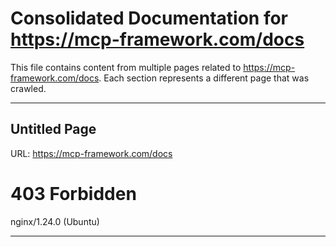 # Consolidated Documentation for https://mcp-framework.com/docs

This file contains content from multiple pages related to https://mcp-framework.com/docs.
Each section represents a different page that was crawled.

---


## Untitled Page
URL: https://mcp-framework.com/docs

# 403 Forbidden

nginx/1.24.0 (Ubuntu)


---

